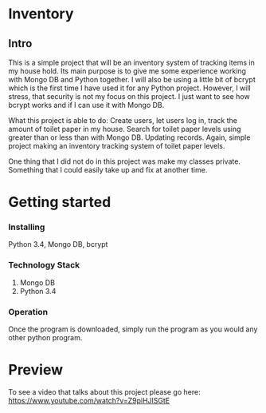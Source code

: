 # Inventory
## Intro

This is a simple project that will be an inventory system of tracking items in my
house hold. Its main purpose is to give me some experience working with Mongo DB and
Python together. I will also be using a little bit of bcrypt which is the first
time I have used it for any Python project. However, I will stress, that security
is not my focus on this project. I just want to see how bcrypt works and if I can
use it with Mongo DB.

What this project is able to do: Create users, let users log in, track the amount
of toilet paper in my house. Search for toilet paper levels using greater than
or less than with Mongo DB. Updating records. Again, simple project making an
inventory tracking system of toilet paper levels.

One thing that I did not do in this project was make my classes private. Something
that I could easily take up and fix at another time.


# Getting started
### Installing
Python 3.4, Mongo DB, bcrypt

### Technology Stack

1. Mongo DB
2. Python 3.4

### Operation

Once the program is downloaded, simply run the program as you would any other python program.

# Preview

To see a video that talks about this project please go here: https://www.youtube.com/watch?v=Z9piHJlSGtE
